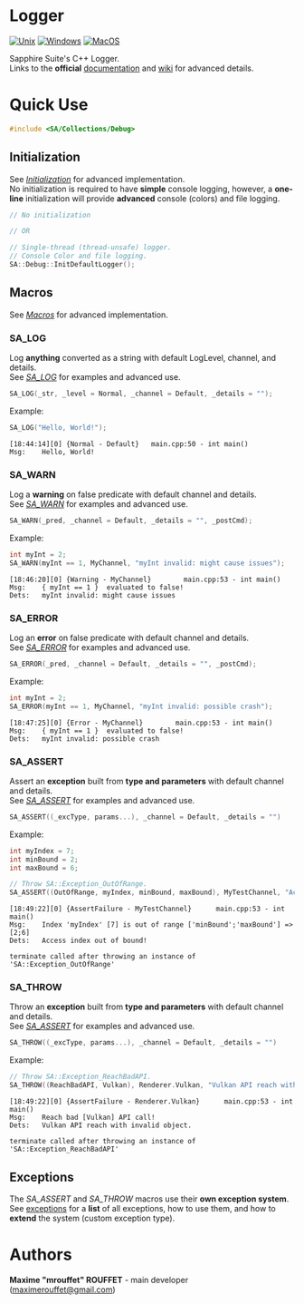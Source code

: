 # Logger

[![Unix](https://github.com/SapphireSuite/Logger/actions/workflows/test_unix.yml/badge.svg)](https://github.com/SapphireSuite/Logger/actions/workflows/test_unix.yml)
[![Windows](https://github.com/SapphireSuite/Logger/actions/workflows/test_windows.yml/badge.svg)](https://github.com/SapphireSuite/Logger/actions/workflows/test_windows.yml)
[![MacOS](https://github.com/SapphireSuite/Logger/actions/workflows/test_macos.yml/badge.svg)](https://github.com/SapphireSuite/Logger/actions/workflows/test_macos.yml)

Sapphire Suite's C++ Logger.\
Links to the **official** [documentation](https://SapphireSuite.github.io/Logger/) and [wiki](https://github.com/SapphireSuite/Logger/wiki) for advanced details.



# Quick Use
```cpp
#include <SA/Collections/Debug>
```
## Initialization
See [_Initialization_](https://github.com/SapphireSuite/Logger/wiki/Initialization) for advanced implementation.\
No initialization is required to have **simple** console logging, however, a **one-line** initialization will provide **advanced** console (colors) and file logging.
```cpp
// No initialization

// OR

// Single-thread (thread-unsafe) logger.
// Console Color and file logging.
SA::Debug::InitDefaultLogger();
```

## Macros
See [_Macros_](https://github.com/SapphireSuite/Logger/wiki/Macros) for advanced implementation.

### SA_LOG
Log **anything** converted as a string with default LogLevel, channel, and details.\
See [_SA_LOG_](https://github.com/SapphireSuite/Logger/wiki/Macros#sa_log) for examples and advanced use.
```cpp
SA_LOG(_str, _level = Normal, _channel = Default, _details = "");
```
Example:
```cpp
SA_LOG("Hello, World!");
```
```
[18:44:14][0] {Normal - Default}   main.cpp:50 - int main()
Msg:    Hello, World!
```

### SA_WARN
Log a **warning** on false predicate with default channel and details.\
See [_SA_WARN_](https://github.com/SapphireSuite/Logger/wiki/Macros#sa_warn) for examples and advanced use.
```cpp
SA_WARN(_pred, _channel = Default, _details = "", _postCmd);
```
Example:
```cpp
int myInt = 2;
SA_WARN(myInt == 1, MyChannel, "myInt invalid: might cause issues");
```
```
[18:46:20][0] {Warning - MyChannel}        main.cpp:53 - int main()
Msg:    { myInt == 1 }  evaluated to false!
Dets:   myInt invalid: might cause issues
```

### SA_ERROR
Log an **error** on false predicate with default channel and details.\
See [_SA_ERROR_](https://github.com/SapphireSuite/Logger/wiki/Macros#sa_error) for examples and advanced use.
```cpp
SA_ERROR(_pred, _channel = Default, _details = "", _postCmd);
```
Example:
```cpp
int myInt = 2;
SA_ERROR(myInt == 1, MyChannel, "myInt invalid: possible crash");
```
```
[18:47:25][0] {Error - MyChannel}        main.cpp:53 - int main()
Msg:    { myInt == 1 }  evaluated to false!
Dets:   myInt invalid: possible crash
```

### SA_ASSERT
Assert an **exception** built from **type and parameters** with default channel and details.\
See [_SA_ASSERT_](https://github.com/SapphireSuite/Logger/wiki/Macros#sa_assert) for examples and advanced use.
```cpp
SA_ASSERT((_excType, params...), _channel = Default, _details = "")
```
Example:
```cpp
int myIndex = 7;
int minBound = 2;
int maxBound = 6;

// Throw SA::Exception_OutOfRange.
SA_ASSERT((OutOfRange, myIndex, minBound, maxBound), MyTestChannel, "Access index out of bound!")
```
```
[18:49:22][0] {AssertFailure - MyTestChannel}      main.cpp:53 - int main()
Msg:    Index 'myIndex' [7] is out of range ['minBound';'maxBound'] => [2;6]
Dets:   Access index out of bound!

terminate called after throwing an instance of 'SA::Exception_OutOfRange'
```

### SA_THROW
Throw an **exception** built from **type and parameters** with default channel and details.\
See [_SA_ASSERT_](https://github.com/SapphireSuite/Logger/wiki/Macros#sa_throw) for examples and advanced use.
```cpp
SA_THROW((_excType, params...), _channel = Default, _details = "")
```
Example:
```cpp
// Throw SA::Exception_ReachBadAPI.
SA_THROW((ReachBadAPI, Vulkan), Renderer.Vulkan, "Vulkan API reach with invalid object.")
```
```
[18:49:22][0] {AssertFailure - Renderer.Vulkan}      main.cpp:53 - int main()
Msg:    Reach bad [Vulkan] API call!
Dets:   Vulkan API reach with invalid object.

terminate called after throwing an instance of 'SA::Exception_ReachBadAPI'
```


## Exceptions
The _SA_ASSERT_ and _SA_THROW_ macros use their **own exception system**. See [exceptions](https://github.com/SapphireSuite/Logger/wiki/Exceptions) for a **list** of all exceptions, how to use them, and how to **extend** the system (custom exception type).



# Authors

**Maxime "mrouffet" ROUFFET** - main developer (maximerouffet@gmail.com)

